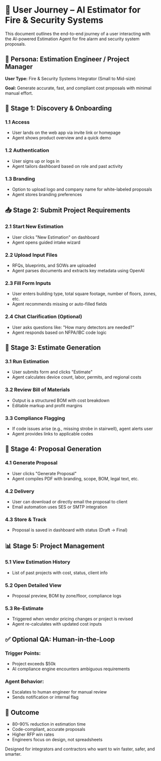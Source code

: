 # 👣 User Journey – AI Estimator for Fire & Security Systems

This document outlines the end-to-end journey of a user interacting with the AI-powered Estimation Agent for fire alarm and security system proposals.

## 🎯 Persona: Estimation Engineer / Project Manager

**User Type:** Fire & Security Systems Integrator (Small to Mid-size)

**Goal:** Generate accurate, fast, and compliant cost proposals with minimal manual effort.

## 🧭 Stage 1: Discovery & Onboarding

### 1.1 Access
- User lands on the web app via invite link or homepage
- Agent shows product overview and a quick demo

### 1.2 Authentication
- User signs up or logs in
- Agent tailors dashboard based on role and past activity

### 1.3 Branding
- Option to upload logo and company name for white-labeled proposals
- Agent stores branding preferences

## 📥 Stage 2: Submit Project Requirements

### 2.1 Start New Estimation
- User clicks "New Estimation" on dashboard
- Agent opens guided intake wizard

### 2.2 Upload Input Files
- RFQs, blueprints, and SOWs are uploaded
- Agent parses documents and extracts key metadata using OpenAI

### 2.3 Fill Form Inputs
- User enters building type, total square footage, number of floors, zones, etc.
- Agent recommends missing or auto-filled fields

### 2.4 Chat Clarification (Optional)
- User asks questions like: "How many detectors are needed?"
- Agent responds based on NFPA/IBC code logic

## 🧮 Stage 3: Estimate Generation

### 3.1 Run Estimation
- User submits form and clicks "Estimate"
- Agent calculates device count, labor, permits, and regional costs

### 3.2 Review Bill of Materials
- Output is a structured BOM with cost breakdown
- Editable markup and profit margins

### 3.3 Compliance Flagging
- If code issues arise (e.g., missing strobe in stairwell), agent alerts user
- Agent provides links to applicable codes

## 📄 Stage 4: Proposal Generation

### 4.1 Generate Proposal
- User clicks "Generate Proposal"
- Agent compiles PDF with branding, scope, BOM, legal text, etc.

### 4.2 Delivery
- User can download or directly email the proposal to client
- Email automation uses SES or SMTP integration

### 4.3 Store & Track
- Proposal is saved in dashboard with status (Draft → Final)

## 📊 Stage 5: Project Management

### 5.1 View Estimation History
- List of past projects with cost, status, client info

### 5.2 Open Detailed View
- Proposal preview, BOM by zone/floor, compliance logs

### 5.3 Re-Estimate
- Triggered when vendor pricing changes or project is revised
- Agent re-calculates with updated cost inputs

## ✅ Optional QA: Human-in-the-Loop

### Trigger Points:
- Project exceeds $50k
- AI compliance engine encounters ambiguous requirements

### Agent Behavior:
- Escalates to human engineer for manual review
- Sends notification or internal flag

## 🎉 Outcome

- 80–90% reduction in estimation time
- Code-compliant, accurate proposals
- Higher RFP win rates
- Engineers focus on design, not spreadsheets

Designed for integrators and contractors who want to win faster, safer, and smarter. 